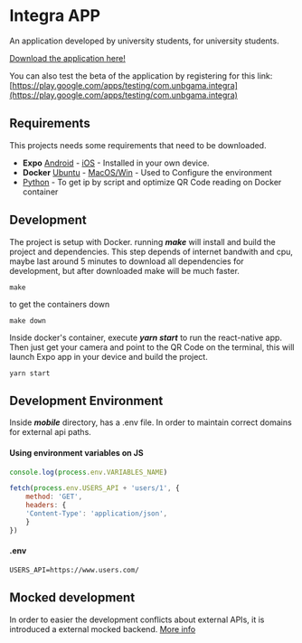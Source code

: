 # Integra APP
An application developed by university students, for university students.

[Download the application here!](https://play.google.com/store/apps/details?id=com.unbgama.integra)

You can also test the beta of the application by registering for this link: [https://play.google.com/apps/testing/com.unbgama.integra](https://play.google.com/apps/testing/com.unbgama.integra)

## Requirements
This projects needs some requirements that need to be downloaded.

* **Expo**  [Android](https://play.google.com/store/apps/details?id=host.exp.exponent&hl=pt_BR) - [iOS](https://itunes.apple.com/us/app/expo-client/id982107779?mt=8) - Installed in your own device.
* **Docker**  [Ubuntu](https://docs.docker.com/install/linux/docker-ce/ubuntu/) - [MacOS/Win](https://www.docker.com/products/docker-desktop) - Used to Configure the environment
* [Python](https://www.python.org/) - To get ip by script and optimize QR Code reading on Docker container


## Development
The project is setup with Docker. running ***make*** will install and build the project and dependencies. This step depends of internet bandwith and cpu, maybe last around 5 minutes to download all dependencies for development, but after downloaded make will be much faster. 

```shell
make
```
to get the containers down
```shell
make down
```
Inside docker's container, execute ***yarn start*** to run the react-native app. Then just get your camera and point to the QR Code on the terminal, this will launch Expo app in your device and build the project.

```shell
yarn start
```
## Development Environment

Inside ***mobile*** directory, has a .env file. In order to maintain correct domains for external api paths.

#### Using environment variables on JS
```js
console.log(process.env.VARIABLES_NAME)

fetch(process.env.USERS_API + 'users/1', {
    method: 'GET',
    headers: {
    'Content-Type': 'application/json',
    }
})

```
#### .env
```
USERS_API=https://www.users.com/

```

## Mocked development
In order to easier the development conflicts about external APIs, it is introduced a external mocked backend. [More info](https://www.mockapi.io/)

